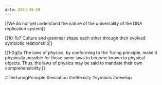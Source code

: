 ```yaml
---
date: 2024-10-20
---
```

[[We do not yet understand the nature of the universality of the DNA replication system]]

[[10-1b7 Culture and grammar shape each other through their evolved symbiotic relationship]]

[[1-2g2p The laws of physics, by conforming to the Turing principle, make it physically possible for those same laws to become known to physical objects. Thus, the laws of physics may be said to mandate their own comprehensibility.]]

#TheTuringPrinciple 
#evolution
#reflexivity 
#symbols 
#develop 

